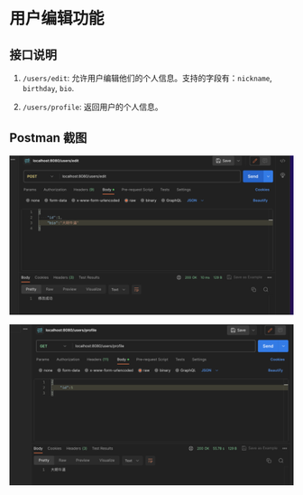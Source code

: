 # 用户编辑功能

## 接口说明

1. `/users/edit`: 允许用户编辑他们的个人信息。支持的字段有：`nickname`, `birthday`, `bio`.

2. `/users/profile`: 返回用户的个人信息。

## Postman 截图

![edit](./png/WX20230811-001859@2x.png)

![profile](./png/WX20230811-010131@2x.png)